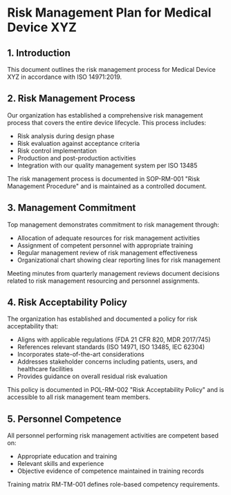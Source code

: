 # Risk Management Plan for Medical Device XYZ

## 1. Introduction

This document outlines the risk management process for Medical Device XYZ in accordance with ISO 14971:2019.

## 2. Risk Management Process

Our organization has established a comprehensive risk management process that covers the entire device lifecycle. This process includes:

- Risk analysis during design phase
- Risk evaluation against acceptance criteria
- Risk control implementation
- Production and post-production activities
- Integration with our quality management system per ISO 13485

The risk management process is documented in SOP-RM-001 "Risk Management Procedure" and is maintained as a controlled document.

## 3. Management Commitment

Top management demonstrates commitment to risk management through:

- Allocation of adequate resources for risk management activities
- Assignment of competent personnel with appropriate training
- Regular management review of risk management effectiveness
- Organizational chart showing clear reporting lines for risk management

Meeting minutes from quarterly management reviews document decisions related to risk management resourcing and personnel assignments.

## 4. Risk Acceptability Policy

The organization has established and documented a policy for risk acceptability that:

- Aligns with applicable regulations (FDA 21 CFR 820, MDR 2017/745)
- References relevant standards (ISO 14971, ISO 13485, IEC 62304)
- Incorporates state-of-the-art considerations
- Addresses stakeholder concerns including patients, users, and healthcare facilities
- Provides guidance on overall residual risk evaluation

This policy is documented in POL-RM-002 "Risk Acceptability Policy" and is accessible to all risk management team members.

## 5. Personnel Competence

All personnel performing risk management activities are competent based on:

- Appropriate education and training
- Relevant skills and experience
- Objective evidence of competence maintained in training records

Training matrix RM-TM-001 defines role-based competency requirements.